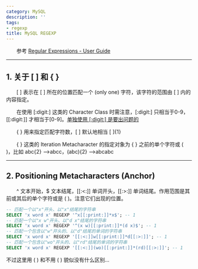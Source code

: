 ```yaml
---
category: MySQL
description: ''
tags:
- regexp
title: MySQL REGEXP
---
```


　　参考 [Regular Expressions - User Guide](http://www.zytrax.com/tech/web/regex.htm)

---

## 1. 关于 [ ] 和 { }

　　[ ] 表示在 [ ] 所在的位置匹配一个 (only one) 字符，该字符的范围由 [ ] 内的内容指定。  

　　在使用 [:digit:] 这类的 Character Class 时需注意，[:digit:] 只相当于0-9，[[:digit:]] 才相当于[0-9]。[单独使用 [:digit:] 是要出问题的](http://bugs.mysql.com/bug.php?id=22568)  

　　{ } 用来指定匹配字符数，[ ] 默认地相当 [ ]{1}  

　　{ } 这类的 Iteration Metacharacter 的指定对象为 { } 之前的单个字符或 ( )，比如 abc{2} -->abcc，(abc){2} -->abcabc  

---

## 2. Positioning Metacharacters (Anchor)

　　^ 文本开始，$ 文本结尾，[[:<:]] 单词开头，[[:>:]] 单词结尾。作用范围是其前或其后的单个字符或是 ( )。注意它们出现的位置。

```sql
-- 匹配一个以"x"开头、以"x"结尾的字符串  
SELECT 'x word x' REGEXP '^x[[:print:]]*x$'; -- 1  
-- 匹配一个以"x w"开头、以"d x"结尾的字符串  
SELECT 'x word x' REGEXP '^(x w)[[:print:]]*(d x)$'; -- 1  
-- 匹配一个包含以"w"开头的、以"d"结尾的单词的字符串  
SELECT 'x word x' REGEXP '[[:<:]]w[[:print:]]*d[[:>:]]'; -- 1  
-- 匹配一个包含以"wo"开头的、以"rd"结尾的单词的字符串  
SELECT 'x word x' REGEXP '[[:<:]](wo)[[:print:]]*(rd)[[:>:]]'; -- 1    
```

不过这里用 ( ) 和不用 ( ) 貌似没有什么区别…